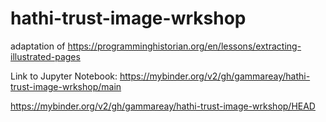 # hathi-trust-image-wrkshop

adaptation of
https://programminghistorian.org/en/lessons/extracting-illustrated-pages


Link to Jupyter Notebook:
https://mybinder.org/v2/gh/gammareay/hathi-trust-image-wrkshop/main

https://mybinder.org/v2/gh/gammareay/hathi-trust-image-wrkshop/HEAD
